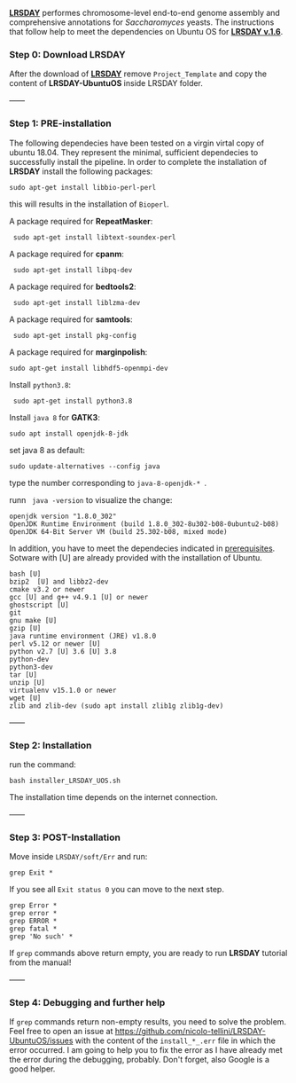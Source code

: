 [**LRSDAY**](https://github.com/yjx1217/LRSDAY) performes chromosome-level end-to-end genome assembly and comprehensive annotations for *Saccharomyces* yeasts.
The instructions that follow help to meet the dependencies on Ubuntu OS for [**LRSDAY v.1.6**](https://github.com/yjx1217/LRSDAY/releases/tag/v1.6.0). </br>

### Step 0: Download LRSDAY

After the download of [**LRSDAY**](https://github.com/yjx1217/LRSDAY) remove ```Project_Template``` and copy the content of **LRSDAY-UbuntuOS** inside LRSDAY folder.</br>

——

### Step 1: PRE-installation
The following dependecies have been tested on a virgin virtal copy of ubuntu 18.04. They represent the minimal, sufficient dependecies to successfully install the pipeline. 
In order to complete the installation of **LRSDAY** install the following packages:

 ```
 sudo apt-get install libbio-perl-perl
```

this will results in the installation of ```Bioperl```.

A package required for **RepeatMasker**:

```
 sudo apt-get install libtext-soundex-perl
```
A package required for **cpanm**:
```
 sudo apt-get install libpq-dev
```
A package required for **bedtools2**:
```
 sudo apt-get install liblzma-dev
```
A package required for **samtools**:
```
 sudo apt-get install pkg-config
```
A package required for **marginpolish**:
```
sudo apt-get install libhdf5-openmpi-dev
```

Install ```python3.8```:

```
 sudo apt-get install python3.8
```

Install ```java 8``` for **GATK3**: 

```
sudo apt install openjdk-8-jdk
```

set java 8 as default: 

```
sudo update-alternatives --config java
```

type the number corresponding to ```java-8-openjdk-* ```.

runn ``` java -version``` to visualize the change:

```
openjdk version "1.8.0_302"
OpenJDK Runtime Environment (build 1.8.0_302-8u302-b08-0ubuntu2-b08)
OpenJDK 64-Bit Server VM (build 25.302-b08, mixed mode)
```

In addition, you have to meet the dependecies indicated in [prerequisites](https://github.com/yjx1217/LRSDAY/blob/master/prerequisite.txt).</br>
Sotware with [U] are already provided with the installation of Ubuntu. 

```
bash [U]
bzip2  [U] and libbz2-dev 
cmake v3.2 or newer
gcc [U] and g++ v4.9.1 [U] or newer 
ghostscript [U]
git 
gnu make [U]
gzip [U]
java runtime environment (JRE) v1.8.0 
perl v5.12 or newer [U]
python v2.7 [U] 3.6 [U] 3.8 
python-dev
python3-dev
tar [U]
unzip [U]
virtualenv v15.1.0 or newer
wget [U]
zlib and zlib-dev (sudo apt install zlib1g zlib1g-dev)
```
——

### Step 2: Installation

run the command: 
```
bash installer_LRSDAY_UOS.sh
```
The installation time depends on the internet connection.

——

### Step 3: POST-Installation

Move inside ```LRSDAY/soft/Err``` and run: 

```
grep Exit *
```
If you see all ```Exit status 0``` you can move to the next step.

```
grep Error *
grep error *
grep ERROR *
grep fatal *
grep 'No such' *
```
If ```grep``` commands above return empty, you are ready to run **LRSDAY** tutorial from the manual!

——

### Step 4: Debugging and further help

If ```grep``` commands return non-empty results, you need to solve the problem. Feel free to open an issue at https://github.com/nicolo-tellini/LRSDAY-UbuntuOS/issues with the content of the ```install_*_.err``` file in which the error occurred. I am going to help you to fix the error as I have already met the error during the debugging, probably. Don't forget, also Google is a good helper. 
